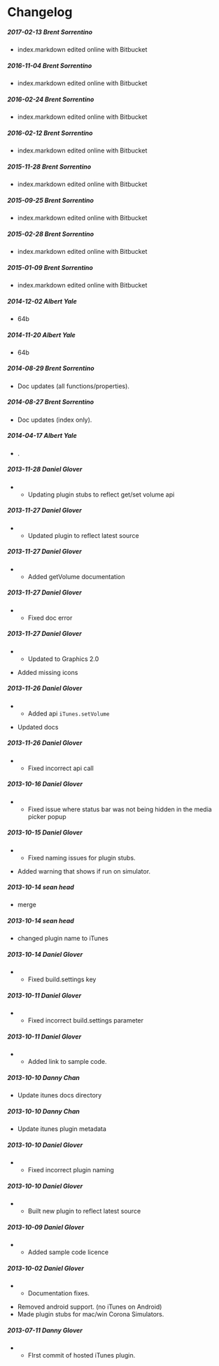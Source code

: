# Changelog
##### 2017-02-13  Brent Sorrentino
 * index.markdown edited online with Bitbucket

##### 2016-11-04  Brent Sorrentino
 * index.markdown edited online with Bitbucket

##### 2016-02-24  Brent Sorrentino
 * index.markdown edited online with Bitbucket

##### 2016-02-12  Brent Sorrentino
 * index.markdown edited online with Bitbucket

##### 2015-11-28  Brent Sorrentino
 * index.markdown edited online with Bitbucket

##### 2015-09-25  Brent Sorrentino
 * index.markdown edited online with Bitbucket

##### 2015-02-28  Brent Sorrentino
 * index.markdown edited online with Bitbucket

##### 2015-01-09  Brent Sorrentino
 * index.markdown edited online with Bitbucket

##### 2014-12-02  Albert Yale
 * 64b

##### 2014-11-20  Albert Yale
 * 64b

##### 2014-08-29  Brent Sorrentino
 * Doc updates (all functions/properties).

##### 2014-08-27  Brent Sorrentino
 * Doc updates (index only).

##### 2014-04-17  Albert Yale
 * .

##### 2013-11-28  Daniel Glover
 * - Updating plugin stubs to reflect get/set volume api

##### 2013-11-27  Daniel Glover
 * - Updated plugin to reflect latest source

##### 2013-11-27  Daniel Glover
 * - Added getVolume documentation

##### 2013-11-27  Daniel Glover
 * - Fixed doc error

##### 2013-11-27  Daniel Glover
 * - Updated to Graphics 2.0
- Added missing icons

##### 2013-11-26  Daniel Glover
 * - Added api `iTunes.setVolume`
- Updated docs

##### 2013-11-26  Daniel Glover
 * - Fixed incorrect api call

##### 2013-10-16  Daniel Glover
 * - Fixed issue where status bar was not being hidden in the media picker popup

##### 2013-10-15  Daniel Glover
 * - Fixed naming issues for plugin stubs.
- Added warning that shows if run on simulator.

##### 2013-10-14  sean head
 * merge

##### 2013-10-14  sean head
 * changed plugin name to iTunes

##### 2013-10-14  Daniel Glover
 * - Fixed build.settings key

##### 2013-10-11  Daniel Glover
 * - Fixed incorrect build.settings parameter

##### 2013-10-11  Daniel Glover
 * - Added link to sample code.

##### 2013-10-10  Danny Chan
 * Update itunes docs directory

##### 2013-10-10  Danny Chan
 * Update itunes plugin metadata

##### 2013-10-10  Daniel Glover
 * - Fixed incorrect plugin naming

##### 2013-10-10  Daniel Glover
 * - Built new plugin to reflect latest source

##### 2013-10-09  Daniel Glover
 * - Added sample code licence

##### 2013-10-02  Daniel Glover
 * - Documentation fixes.
- Removed android support. (no iTunes on Android)
- Made plugin stubs for mac/win Corona Simulators.

##### 2013-07-11  Danny Glover
 * - FIrst commit of hosted iTunes plugin.

